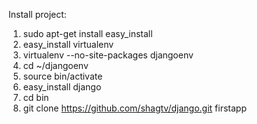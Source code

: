 Install project:
1. sudo apt-get install easy_install
2. easy_install virtualenv
3. virtualenv --no-site-packages djangoenv
4. cd ~/djangoenv
5. source bin/activate
6. easy_install django
7. cd bin
8. git clone https://github.com/shagtv/django.git firstapp